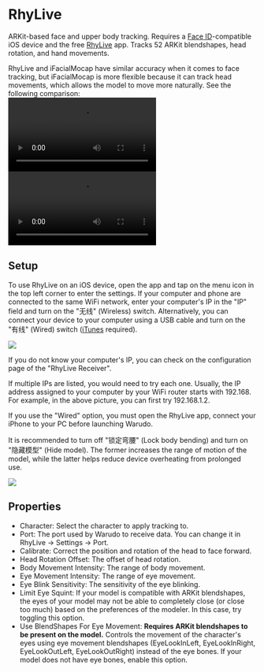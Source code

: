 # RhyLive

ARKit-based face and upper body tracking. Requires a [Face ID](https://support.apple.com/en-us/HT208109)-compatible iOS device and the free [RhyLive](https://apps.apple.com/us/app/rhylive/) app. Tracks 52 ARKit blendshapes, head rotation, and hand movements.

<div className="hint hint-info">
RhyLive and iFacialMocap have similar accuracy when it comes to face tracking, but iFacialMocap is more flexible because it can track head movements, which allows the model to move more naturally. See the following comparison:

<div className="video-box"><video controls src="https://user-images.githubusercontent.com/3406505/209767938-26ae5946-0fea-48f2-96c8-4d37a76eb4f4.mp4" />
RhyLive
</div>

<div className="video-box"><video controls src="https://user-images.githubusercontent.com/3406505/209767940-fd308011-2343-4f41-a33b-9da21136ab6b.mp4" />
iFacialMocap
</div>
</div>

## Setup

To use RhyLive on an iOS device, open the app and tap on the menu icon in the top left corner to enter the settings. If your computer and phone are connected to the same WiFi network, enter your computer's IP in the "IP" field and turn on the "无线" (Wireless) switch. Alternatively, you can connect your device to your computer using a USB cable and turn on the "有线" (Wired) switch ([iTunes](https://www.apple.com/itunes/) required).

![](</images/image(8)(2)(2).jpg>)

<div className="hint hint-info">
If you do not know your computer's IP, you can check on the configuration page of the "RhyLive Receiver".

<img src="/images/image(26)(2).jpg" alt="" data-size="original" />

If multiple IPs are listed, you would need to try each one. Usually, the IP address assigned to your computer by your WiFi router starts with 192.168. For example, in the above picture, you can first try 192.168.1.2.
</div>

<div className="hint hint-info">
If you use the "Wired" option, you must open the RhyLive app, connect your iPhone to your PC before launching Warudo.
</div>

It is recommended to turn off "锁定弯腰" (Lock body bending) and turn on "隐藏模型" (Hide model). The former increases the range of motion of the model, while the latter helps reduce device overheating from prolonged use.

![](</images/image(14)(1)(2).jpg>)

## Properties

* Character: Select the character to apply tracking to.
* Port: The port used by Warudo to receive data. You can change it in RhyLive -> Settings -> Port.
* Calibrate: Correct the position and rotation of the head to face forward.
* Head Rotation Offset: The offset of head rotation.
* Body Movement Intensity: The range of body movement.
* Eye Movement Intensity: The range of eye movement.
* Eye Blink Sensitivity: The sensitivity of the eye blinking.
* Limit Eye Squint: If your model is compatible with ARKit blendshapes, the eyes of your model may not be able to completely close (or close too much) based on the preferences of the modeler. In this case, try toggling this option.
* Use BlendShapes For Eye Movement: **Requires ARKit blendshapes to be present on the model.** Controls the movement of the character's eyes using eye movement blendshapes (EyeLookInLeft, EyeLookInRight, EyeLookOutLeft, EyeLookOutRight) instead of the eye bones. If your model does not have eye bones, enable this option.
